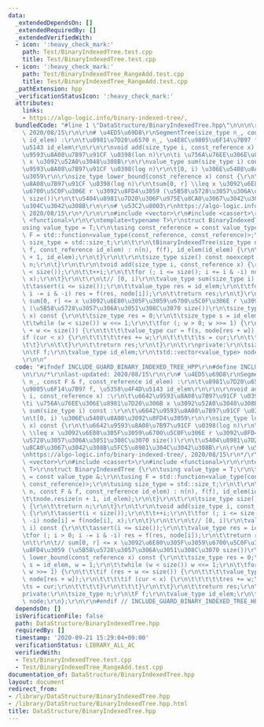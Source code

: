 ```yaml
---
data:
  _extendedDependsOn: []
  _extendedRequiredBy: []
  _extendedVerifiedWith:
  - icon: ':heavy_check_mark:'
    path: Test/BinaryIndexedTree.test.cpp
    title: Test/BinaryIndexedTree.test.cpp
  - icon: ':heavy_check_mark:'
    path: Test/BinaryIndexedTree_RangeAdd.test.cpp
    title: Test/BinaryIndexedTree_RangeAdd.test.cpp
  _pathExtension: hpp
  _verificationStatusIcon: ':heavy_check_mark:'
  attributes:
    links:
    - https://algo-logic.info/binary-indexed-tree/,
  bundledCode: "#line 1 \"DataStructure/BinaryIndexedTree.hpp\"\n\n\n\r\n/*\r\nlast-updated:\
    \ 2020/08/15\r\n\r\n# \u4ED5\u69D8\r\nSegmentTree(size_type n_, const F & f, const_reference\
    \ id_elem) :\r\n\t\u8981\u7D20\u6570 n_, \u4E8C\u9805\u6F14\u7B97 f, \u5358\u4F4D\
    \u5143 id_elem\r\n\r\n\r\nvoid add(size_type i, const_reference x) :\r\n\t\u6642\
    \u9593\u8A08\u7B97\u91CF \u0398(lon n)\r\n\ti \u756A\u76EE\u306E\u8981\u7D20\u306B\
    \ x \u3092\u52A0\u3048\u308B\r\n\r\nvalue_type sum(size_type i) const :\r\n\t\u6642\
    \u9593\u8A08\u7B97\u91CF \u0398(log n)\r\n\t[0, i) \u306E\u5408\u8A08\u3092\u8FD4\
    \u3059\r\n\r\nsize_type lower_bound(const_reference x) const {\r\n\t\u6642\u9593\
    \u8A08\u7B97\u91CF \u0398(log n)\r\n\tsum[0, r] \\leq x \u3092\u6E80\u305F\u3059\
    \u6700\u5C0F\u306E r \u3092\u8FD4\u3059 (\u5B58\u5728\u3057\u306A\u3051\u308C\u3070\
    \ size())\r\n\t\u5404\u8981\u7D20\u306F\u975E\u8CA0\u3067\u3042\u308B\u5FC5\u8981\
    \u304C\u3042\u308B\r\n\r\n# \u53C2\u8003\r\nhttps://algo-logic.info/binary-indexed-tree/,\
    \ 2020/08/15\r\n*/\r\n\r\n#include <vector>\r\n#include <cassert>\r\n#include\
    \ <functional>\r\n\r\ntemplate<typename T>\r\nstruct BinaryIndexedTree {\r\n\t\
    using value_type = T;\r\n\tusing const_reference = const value_type &;\r\n\tusing\
    \ F = std::function<value_type(const_reference, const_reference)>;\r\n\tusing\
    \ size_type = std::size_t;\r\n\t\r\n\tBinaryIndexedTree(size_type n, const F &\
    \ f, const_reference id_elem) : n(n), f(f), id_elem(id_elem) {\r\n\t\tnode.resize(n\
    \ + 1, id_elem);\r\n\t}\r\n\t\r\n\tsize_type size() const noexcept {\r\n\t\treturn\
    \ n;\r\n\t}\r\n\t\r\n\tvoid add(size_type i, const_reference x) {\r\n\t\tassert(i\
    \ < size());\r\n\t\t++i;\r\n\t\tfor (; i <= size(); i += i & -i) node[i] = f(node[i],\
    \ x);\r\n\t}\r\n\t\r\n\t// [0, i)\r\n\tvalue_type sum(size_type i) const {\r\n\
    \t\tassert(i <= size());\r\n\t\tvalue_type res = id_elem;\r\n\t\tfor (; i > 0;\
    \ i -= i & -i) res = f(res, node[i]);\r\n\t\treturn res;\r\n\t}\r\n\t\r\n\t//\
    \ sum[0, r] <= x \u3092\u6E80\u305F\u3059\u6700\u5C0F\u306E r \u3092\u8FD4\u3059\
    \ (\u5B58\u5728\u3057\u306A\u3051\u308C\u3070 size())\r\n\tsize_type lower_bound(const_reference\
    \ x) const {\r\n\t\tsize_type res = 0;\r\n\t\tsize_type s = id_elem, w = 1;\r\n\
    \t\twhile (w < size()) w <<= 1;\r\n\t\tfor (; w > 0; w >>= 1) {\r\n\t\t\tif (res\
    \ + w <= size()) {\r\n\t\t\t\tvalue_type cur = f(s, node[res + w]);\r\n\t\t\t\t\
    if (cur < x) {\r\n\t\t\t\t\tres += w;\r\n\t\t\t\t\ts = cur;\r\n\t\t\t\t}\r\n\t\
    \t\t}\r\n\t\t}\r\n\t\treturn res;\r\n\t}\r\n\t\r\nprivate:\r\n\tsize_type n;\r\
    \n\tF f;\r\n\tvalue_type id_elem;\r\n\tstd::vector<value_type> node;\r\n};\r\n\
    \r\n\n"
  code: "#ifndef INCLUDE_GUARD_BINARY_INDEXED_TREE_HPP\r\n#define INCLUDE_GUARD_BINARY_INDEXED_TREE_HPP\r\
    \n\r\n/*\r\nlast-updated: 2020/08/15\r\n\r\n# \u4ED5\u69D8\r\nSegmentTree(size_type\
    \ n_, const F & f, const_reference id_elem) :\r\n\t\u8981\u7D20\u6570 n_, \u4E8C\
    \u9805\u6F14\u7B97 f, \u5358\u4F4D\u5143 id_elem\r\n\r\n\r\nvoid add(size_type\
    \ i, const_reference x) :\r\n\t\u6642\u9593\u8A08\u7B97\u91CF \u0398(lon n)\r\n\
    \ti \u756A\u76EE\u306E\u8981\u7D20\u306B x \u3092\u52A0\u3048\u308B\r\n\r\nvalue_type\
    \ sum(size_type i) const :\r\n\t\u6642\u9593\u8A08\u7B97\u91CF \u0398(log n)\r\
    \n\t[0, i) \u306E\u5408\u8A08\u3092\u8FD4\u3059\r\n\r\nsize_type lower_bound(const_reference\
    \ x) const {\r\n\t\u6642\u9593\u8A08\u7B97\u91CF \u0398(log n)\r\n\tsum[0, r]\
    \ \\leq x \u3092\u6E80\u305F\u3059\u6700\u5C0F\u306E r \u3092\u8FD4\u3059 (\u5B58\
    \u5728\u3057\u306A\u3051\u308C\u3070 size())\r\n\t\u5404\u8981\u7D20\u306F\u975E\
    \u8CA0\u3067\u3042\u308B\u5FC5\u8981\u304C\u3042\u308B\r\n\r\n# \u53C2\u8003\r\
    \nhttps://algo-logic.info/binary-indexed-tree/, 2020/08/15\r\n*/\r\n\r\n#include\
    \ <vector>\r\n#include <cassert>\r\n#include <functional>\r\n\r\ntemplate<typename\
    \ T>\r\nstruct BinaryIndexedTree {\r\n\tusing value_type = T;\r\n\tusing const_reference\
    \ = const value_type &;\r\n\tusing F = std::function<value_type(const_reference,\
    \ const_reference)>;\r\n\tusing size_type = std::size_t;\r\n\t\r\n\tBinaryIndexedTree(size_type\
    \ n, const F & f, const_reference id_elem) : n(n), f(f), id_elem(id_elem) {\r\n\
    \t\tnode.resize(n + 1, id_elem);\r\n\t}\r\n\t\r\n\tsize_type size() const noexcept\
    \ {\r\n\t\treturn n;\r\n\t}\r\n\t\r\n\tvoid add(size_type i, const_reference x)\
    \ {\r\n\t\tassert(i < size());\r\n\t\t++i;\r\n\t\tfor (; i <= size(); i += i &\
    \ -i) node[i] = f(node[i], x);\r\n\t}\r\n\t\r\n\t// [0, i)\r\n\tvalue_type sum(size_type\
    \ i) const {\r\n\t\tassert(i <= size());\r\n\t\tvalue_type res = id_elem;\r\n\t\
    \tfor (; i > 0; i -= i & -i) res = f(res, node[i]);\r\n\t\treturn res;\r\n\t}\r\
    \n\t\r\n\t// sum[0, r] <= x \u3092\u6E80\u305F\u3059\u6700\u5C0F\u306E r \u3092\
    \u8FD4\u3059 (\u5B58\u5728\u3057\u306A\u3051\u308C\u3070 size())\r\n\tsize_type\
    \ lower_bound(const_reference x) const {\r\n\t\tsize_type res = 0;\r\n\t\tsize_type\
    \ s = id_elem, w = 1;\r\n\t\twhile (w < size()) w <<= 1;\r\n\t\tfor (; w > 0;\
    \ w >>= 1) {\r\n\t\t\tif (res + w <= size()) {\r\n\t\t\t\tvalue_type cur = f(s,\
    \ node[res + w]);\r\n\t\t\t\tif (cur < x) {\r\n\t\t\t\t\tres += w;\r\n\t\t\t\t\
    \ts = cur;\r\n\t\t\t\t}\r\n\t\t\t}\r\n\t\t}\r\n\t\treturn res;\r\n\t}\r\n\t\r\n\
    private:\r\n\tsize_type n;\r\n\tF f;\r\n\tvalue_type id_elem;\r\n\tstd::vector<value_type>\
    \ node;\r\n};\r\n\r\n#endif // INCLUDE_GUARD_BINARY_INDEXED_TREE_HPP"
  dependsOn: []
  isVerificationFile: false
  path: DataStructure/BinaryIndexedTree.hpp
  requiredBy: []
  timestamp: '2020-09-21 15:29:04+09:00'
  verificationStatus: LIBRARY_ALL_AC
  verifiedWith:
  - Test/BinaryIndexedTree.test.cpp
  - Test/BinaryIndexedTree_RangeAdd.test.cpp
documentation_of: DataStructure/BinaryIndexedTree.hpp
layout: document
redirect_from:
- /library/DataStructure/BinaryIndexedTree.hpp
- /library/DataStructure/BinaryIndexedTree.hpp.html
title: DataStructure/BinaryIndexedTree.hpp
---
```


